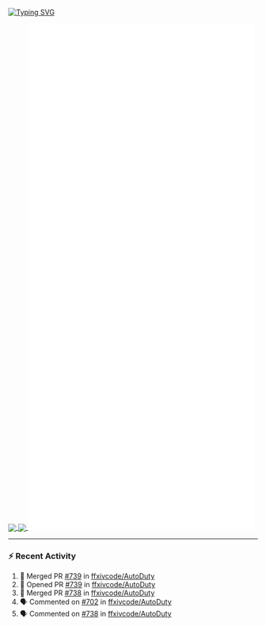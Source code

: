 [![Typing SVG](https://readme-typing-svg.demolab.com?font=Fira+Code&duration=1000&pause=1000&multiline=true&repeat=false&width=435&lines=Simon+Latusek+%7C+Gameplay+Engineer)](https://git.io/typing-svg)

<a href="https://github.com/anuraghazra/github-readme-stats">
  <img height=200 align="center" src="https://github-readme-stats.vercel.app/api?username=erdelf&theme=radical" />
</a>
<a href="https://github.com/anuraghazra/convoychat">
  <img height=200 align="center" src="https://streak-stats.demolab.com?user=erdelf&theme=radical&mode=weekly" />
</a>

<picture>
  <img src="/github-metrics.svg" alt="Metrics">
</picture>

---

### :zap: Recent Activity
<!--START_SECTION:activity-->
1. 🎉 Merged PR [#739](https://github.com/ffxivcode/AutoDuty/pull/739) in [ffxivcode/AutoDuty](https://github.com/ffxivcode/AutoDuty)
2. 💪 Opened PR [#739](https://github.com/ffxivcode/AutoDuty/pull/739) in [ffxivcode/AutoDuty](https://github.com/ffxivcode/AutoDuty)
3. 🎉 Merged PR [#738](https://github.com/ffxivcode/AutoDuty/pull/738) in [ffxivcode/AutoDuty](https://github.com/ffxivcode/AutoDuty)
4. 🗣 Commented on [#702](https://github.com/ffxivcode/AutoDuty/issues/702#issuecomment-2571625732) in [ffxivcode/AutoDuty](https://github.com/ffxivcode/AutoDuty)
5. 🗣 Commented on [#738](https://github.com/ffxivcode/AutoDuty/pull/738#issuecomment-2571625481) in [ffxivcode/AutoDuty](https://github.com/ffxivcode/AutoDuty)
<!--END_SECTION:activity-->

<!--
**erdelf/erdelf** is a ✨ _special_ ✨ repository because its `README.md` (this file) appears on your GitHub profile.

Here are some ideas to get you started:

- 🔭 I’m currently working on ...
- 🌱 I’m currently learning ...
- 👯 I’m looking to collaborate on ...
- 🤔 I’m looking for help with ...
- 💬 Ask me about ...
- 📫 How to reach me: ...
- 😄 Pronouns: ...
- ⚡ Fun fact: ...
-->
